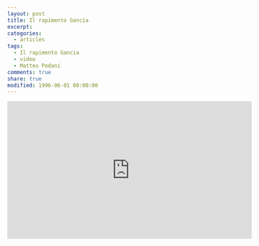 ```yaml
---
layout: post
title: Il rapimento Gancia
excerpt:
categories:
  - articles
tags:
  - Il rapimento Gancia
  - video
  - Matteo Pedani
comments: true
share: true
modified: 1996-06-01 00:00:00
---
```



<iframe width="560" height="315" src="https://www.youtube.com/embed/6iOgASZPXvw"
        frameborder="0" allow="autoplay; encrypted-media" allowfullscreen></iframe> 
